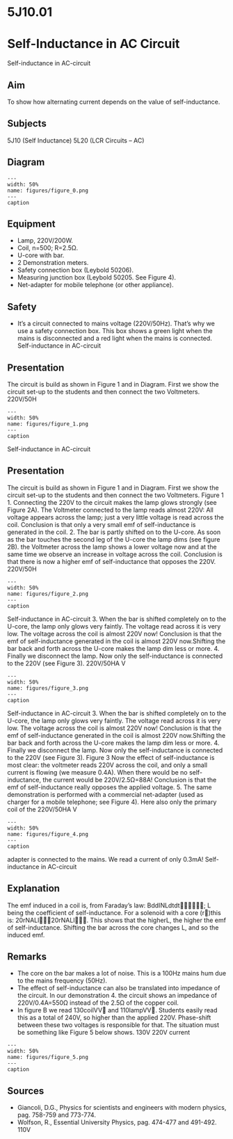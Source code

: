 # 5J10.01 
  # Self-Inductance in AC Circuit 
 Self-inductance in AC-circuit   
  
## Aim   
 To show how alternating current depends on the value of self-inductance.   
  
## Subjects   
 5J10 (Self Inductance) 5L20 (LCR Circuits – AC)   
  
## Diagram   
   
```{figure} figures/figure_0.png  
---  
width: 50%  
name: figures/figure_0.png  
---  
caption  
``` 
     
  
## Equipment   
 
 *  Lamp, 220V/200W. 
 *  Coil, n=500; R=2.5Ω. 
 *  U-core with bar. 
 *  2 Demonstration meters. 
 *  Safety connection box (Leybold 50206). 
 *  Measuring junction box (Leybold 50205. See Figure 4). 
 *  Net-adapter for mobile telephone (or other appliance).   
  
## Safety   
 
 *  It’s a circuit connected to mains voltage (220V/50Hz). That’s why we use a safety connection box. This box shows a green light when the mains is disconnected and a red light when the mains is connected.  Self-inductance in AC-circuit
    
  
## Presentation   
 The circuit is build as shown in Figure 1 and in Diagram. First we show the circuit set-up to the students and then connect the two Voltmeters.    220V/50H  
```{figure} figures/figure_1.png  
---  
width: 50%  
name: figures/figure_1.png  
---  
caption  
``` 
 Self-inductance in AC-circuit    
  
## Presentation   
 The circuit is build as shown in Figure 1 and in Diagram. First we show the circuit set-up to the students and then connect the two Voltmeters.    Figure 1  1. Connecting the 220V to the circuit makes the lamp glows strongly (see Figure 2A). The Voltmeter connected to the lamp reads almost 220V: All voltage appears across the lamp; just a very little voltage is read across the coil. Conclusion is that only a very small emf of self-inductance is generated in the coil. 2. The bar is partly shifted on to the U-core. As soon as the bar touches the second leg of the U-core the lamp dims (see figure 2B). the Voltmeter across the lamp shows a lower voltage now and at the same time we observe an increase in voltage across the coil. Conclusion is that there is now a higher emf of self-inductance that opposes the 220V.   220V/50H  
```{figure} figures/figure_2.png  
---  
width: 50%  
name: figures/figure_2.png  
---  
caption  
``` 
 Self-inductance in AC-circuit 3. When the bar is shifted completely on to the U-core, the lamp only glows very faintly. The voltage read across it is very low. The voltage across the coil is almost 220V now! Conclusion is that the emf of self-inductance generated in the coil is almost 220V now.Shifting the bar back and forth across the U-core makes the lamp dim less or more. 4. Finally we disconnect the lamp. Now only the self-inductance is connected to the 220V (see Figure 3).  220V/50HA V  
```{figure} figures/figure_3.png  
---  
width: 50%  
name: figures/figure_3.png  
---  
caption  
``` 
 Self-inductance in AC-circuit 3. When the bar is shifted completely on to the U-core, the lamp only glows very faintly. The voltage read across it is very low. The voltage across the coil is almost 220V now! Conclusion is that the emf of self-inductance generated in the coil is almost 220V now.Shifting the bar back and forth across the U-core makes the lamp dim less or more. 4. Finally we disconnect the lamp. Now only the self-inductance is connected to the 220V (see Figure 3).   Figure 3  Now the effect of self-inductance is most clear: the voltmeter reads 220V across the coil, and only a small current is flowing (we measure 0.4A). When there would be no self-inductance, the current would be 220V/2.5Ω=88A! Conclusion is that the emf of self-inductance really opposes the applied voltage. 5. The same demonstration is performed with a commercial net-adapter (used as charger for a mobile telephone; see Figure 4). Here also only the primary coil of the   220V/50HA V  
```{figure} figures/figure_4.png  
---  
width: 50%  
name: figures/figure_4.png  
---  
caption  
``` 
 adapter is connected to the mains. We read a current of only 0.3mA! Self-inductance in AC-circuit   
  
## Explanation   
 The emf induced in a coil is, from Faraday’s law: BddINLdtdt; L being the coefficient of self-inductance. For a solenoid with a core (r)this is: 20rNALl20rNALl. This shows that the higherL, the higher the emf of self-inductance. Shifting the bar across the core changes L, and so the induced emf.   
  
## Remarks   
 
 *  The core on the bar makes a lot of noise. This is a 100Hz mains hum due to the mains frequency (50Hz). 
 *  The effect of self-inductance can also be translated into impedance of the circuit. In our demonstration 4. the circuit shows an impedance of 220V/0.4A=550Ω instead of the 2.5Ω of the copper coil. 
 *  In figure B we read 130coilVV and 110lampVV. Students easily read this as a total of 240V, so higher than the applied 220V. Phase-shift between these two voltages is responsible for that. The situation must be something like Figure 5 below shows.                        130V 220V current   
```{figure} figures/figure_5.png  
---  
width: 50%  
name: figures/figure_5.png  
---  
caption  
```
 
   
  
## Sources   
 
 *  Giancoli, D.G., Physics for scientists and engineers with modern physics, pag. 758-759 and 773-774. 
 *  Wolfson, R., Essential University Physics, pag. 474-477 and 491-492.  110V
 